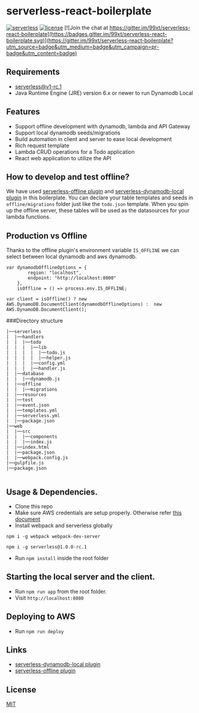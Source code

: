 serverless-react-boilerplate
============================

[![serverless](http://public.serverless.com/badges/v3.svg)](http://www.serverless.com)
[![license](https://img.shields.io/npm/l/serverless-dynamodb-local.svg)](https://opensource.org/licenses/MIT)
[![Join the chat at https://gitter.im/99xt/serverless-react-boilerplate](https://badges.gitter.im/99xt/serverless-react-boilerplate.svg)](https://gitter.im/99xt/serverless-react-boilerplate?utm_source=badge&utm_medium=badge&utm_campaign=pr-badge&utm_content=badge)

## Requirements
* serverless@v1-rc.1
* Java Runtime Engine (JRE) version 6.x or newer to run Dynamodb Local

## Features
* Support offline development with dynamodb, lambda and API Gateway
* Support local dynamodb seeds/migrations
* Build automation in client and server to ease local development
* Rich request template
* Lambda CRUD operations for a Todo application
* React web application to utilize the API

## How to develop and test offline?
We have used [serverless-offline plugin](https://github.com/dherault/serverless-offline) and [serverless-dynamodb-local plugin](https://github.com/99xt/serverless-dynamodb-local) in this boilerplate. You can declare your table templates and seeds in `offline/migrations` folder just like the `todo.json` template. When you spin up the offline server, these tables will be used as the datasources for your lambda functions. 

## Production vs Offline
Thanks to the offline plugin's environment variable `IS_OFFLINE` we can select between local dynamodb and aws dynamodb. 
```
var dynamodbOfflineOptions = {
        region: "localhost",
        endpoint: "http://localhost:8000"
    },
    isOffline = () => process.env.IS_OFFLINE;

var client = isOffline() ? new AWS.DynamoDB.DocumentClient(dynamodbOfflineOptions) :  new AWS.DynamoDB.DocumentClient();
```

###Directory structure
```
|──serverless
|  |──handlers
|  |  |──todo
|  |  |  |──lib
|  |  |  |  |──todo.js
|  |  |  |  |──helper.js
|  |  |  |──config.yml
|  |  |  |──handler.js
|  |──database
|  |  |──dynamodb.js
|  |──offline
|  |  |──migrations
|  |──resources
|  |──test
|  |──event.json
|  |──templates.yml
|  |──serverless.yml
|  |──package.json
|──web
|  |──src
|  |  |──components
|  |  |──index.js
|  |──index.html
|  |──package.json
|  |──webpack.config.js
|──gulpfile.js
|──package.json


```
## Usage & Dependencies.
* Clone this repo
* Make sure AWS credentials are setup properly. Otherwise refer [this document](https://github.com/serverless/serverless/blob/master/docs/02-providers/aws/01-setup.md)
* Install webpack and serverless globally
 ```
 npm i -g webpack webpack-dev-server
 
 npm i -g serverless@1.0.0-rc.1
 ```
* Run `npm install` inside the root folder

## Starting the local server and the client.

* Run `npm run app` from the root folder.
* Visit `http://localhost:8080`

## Deploying to AWS

* Run `npm run deploy`


## Links
* [serverless-dynamodb-local plugin](https://github.com/99xt/serverless-dynamodb-local)
* [serverless-offline plugin](https://github.com/dherault/serverless-offline)


## License
  [MIT](LICENSE)
